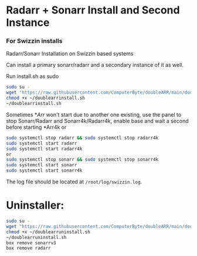 # Radarr + Sonarr Install and Second Instance
### For Swizzin installs
Radarr/Sonarr Installation on Swizzin based systems

Can install a primary sonarr/radarr and a secondary instance of it as well.

Run install.sh as sudo
```bash
sudo su -
wget "https://raw.githubusercontent.com/ComputerByte/doubleARR/main/doublearrinstall.sh"
chmod +x ~/doublearrinstall.sh
~/doublearrinstall.sh
```
Sometimes **Arr* won't start due to another one existing, use the panel to stop Sonarr/Radarr and Sonarr4k/Radarr4k, enable base and wait a second before starting *Arr4k or

```bash
sudo systemctl stop radarr && sudo systemctl stop radarr4k
sudo systemctl start radarr
sudo systemctl start radarr4k
or
sudo systemctl stop sonarr && sudo systemctl stop sonarr4k
sudo systemctl start sonarr
sudo systemctl start sonarr4k
```

The log file should be located at ``/root/log/swizzin.log``.

# Uninstaller: 

```bash
sudo su -
wget "https://raw.githubusercontent.com/ComputerByte/doubleARR/main/doublearruninstall.sh"
chmod +x ~/doublearruninstall.sh
~/doublearruninstall.sh
box remove sonarrv3
box remove radarr
```
